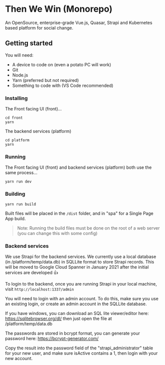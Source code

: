 # Then We Win (Monorepo)
An OpenSource, enterprise-grade Vue.js, Quasar, Strapi and Kubernetes based platform for social change.



## Getting started
You will need:


* A device to code on (even a potato PC will work)
* Git
* Node.js
* Yarn (preferred but not required)
* Something to code with (VS Code recommended)

### Installing

The Front facing UI (front)...
```
cd front
yarn
```

The backend services (platform)
```
cd platform
yarn
```

### Running

The Front facing UI (front) and backend services (platform) both use the same process...
```
yarn run dev
```

### Building

```
yarn run build
```
Built files will be placed in the ```/dist``` folder, and in "spa" for a Single Page App build.

> Note: Running the build files must be done on the root of a web server (you can change this with some config)


### Backend services

We use Strapi for the backend services.  We currently use a local database (in /platform/temp/data.db) in SQLLite format to store Strapi records.  This will be moved to Google Cloud Spanner in January 2021 after the initial services are developed :+1:

To login to the backend, once you are running Strapi in your local machine, visit ```http://localhost:1337/admin```

You will need to login with an admin account.  To do this, make sure you use an existing login, or create an admin account in the SQLLite database.

If you have windows, you can download an SQL lite viewer/editor here: https://sqlitebrowser.org/dl/ then just open the file at /platform/temp/data.db

The passwords are stored in bcrypt format, you can generate your password here: https://bcrypt-generator.com/

Copy the result into the password field of the "strapi_administrator" table for your new user, and make sure isActive contains a 1, then login with your new account.


